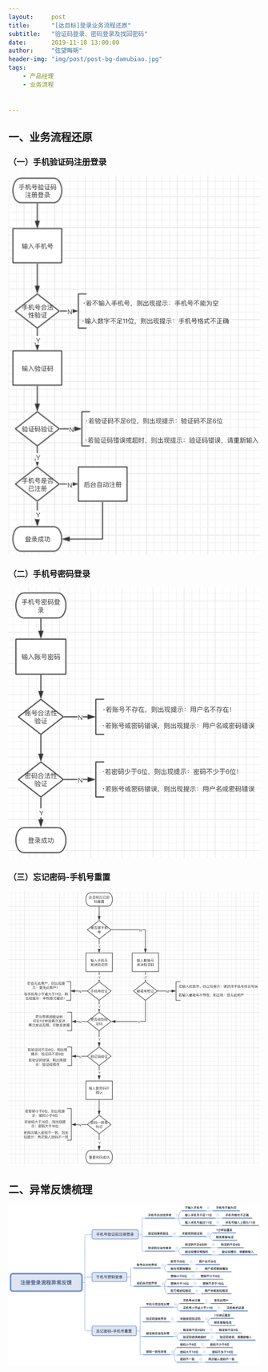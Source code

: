 ```yaml
---
layout:     post
title:      "[达目标]登录业务流程还原"
subtitle:   "验证码登录、密码登录及找回密码"
date:       2019-11-18 13:00:00
author:     "弦望晦朔"
header-img: "img/post/post-bg-damubiao.jpg"
tags:
    - 产品经理
    - 业务流程


---
```



## 一、业务流程还原

### （一）手机验证码注册登录
![图片1](/img/post/damubiao/1.png)

### （二）手机号密码登录

![图片2](/img/post/damubiao/2.png)

### （三）忘记密码-手机号重置
![图片3](/img/post/damubiao/3.png)

## 二、异常反馈梳理

![图片4](/img/post/damubiao/4.png)